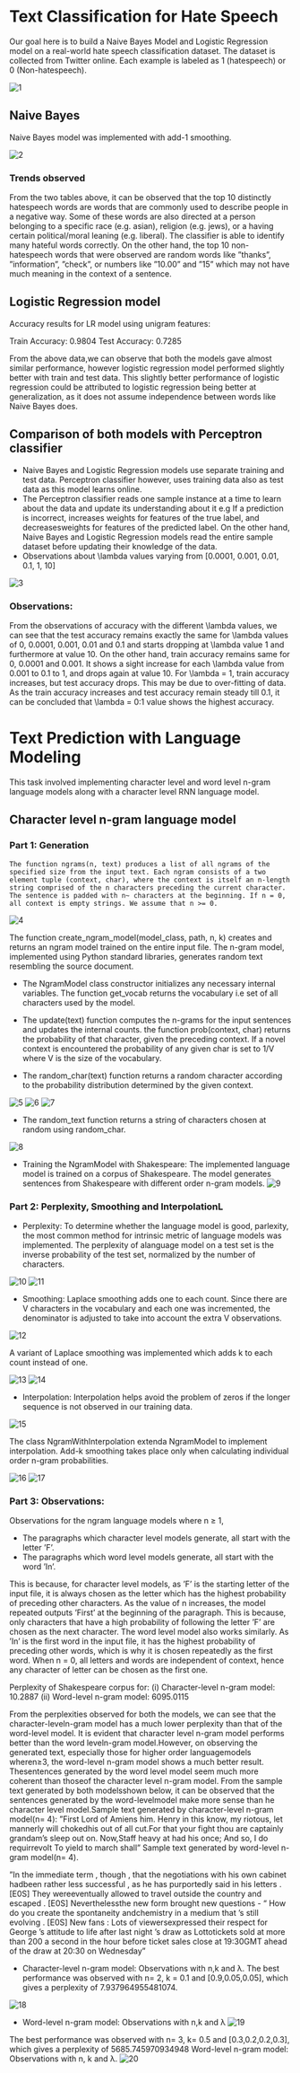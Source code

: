 # Text Classification for Hate Speech
  Our goal here is to build a Naive Bayes Model and Logistic Regression model on a real-world hate speech classification dataset. The dataset is collected from Twitter online. Each example is labeled as 1 (hatespeech) or 0 (Non-hatespeech).

![1](images/1.PNG)

## Naive Bayes 
  Naive Bayes model was implemented with add-1 smoothing.
  
![2](images/2.PNG)
  
### Trends observed
  From the two tables above, it can be observed that the top 10 distinctly hatespeech words are words that are commonly used to describe people in a negative way. Some of these words are also directed at a person belonging to a specific race (e.g. asian), religion (e.g. jews), or a having certain political/moral leaning (e.g. liberal). The classifier is able to identify many hateful words correctly. On the other hand, the top 10 non-hatespeech words that were observed are random words like ”thanks”, ”information”, ”check”, or numbers like ”10.00” and ”15” which may not have much meaning in the context of a sentence.
    
## Logistic Regression model
   Accuracy results for LR model using unigram features:
   
   Train Accuracy: 0.9804
   Test Accuracy: 0.7285
   
   From the above data,we can observe that both the models gave almost similar performance, however logistic regression model performed slightly better with train and test data. This slightly better performance of logistic regression could be attributed to logistic regression being better at generalization, as it does not assume independence between words like Naive Bayes does.
   
##  Comparison of both models with Perceptron classifier
 * Naive Bayes and Logistic Regression models use separate training and test data. Perceptron classifier however, uses training data also as test data as this model learns online. 
 * The Perceptron classifier reads one sample instance at a time to learn about the data and update its understanding about it e.g If a prediction is incorrect, increases weights for features of the true label, and decreasesweights for features of the predicted label. On the other hand, Naive Bayes and Logistic Regression models read the entire sample dataset before updating their knowledge of the data.
 * Observations about \lambda values varying from [0.0001, 0.001, 0.01, 0.1, 1, 10]
    
![3](images/3.PNG)

### Observations:
  From the observations of accuracy with the different \lambda values, we can see that the test accuracy remains exactly the same for \lambda values of 0, 0.0001, 0.001, 0.01 and 0.1
and starts dropping at \lambda value 1 and furthermore at value 10. On the other hand, train accuracy remains same for 0, 0.0001 and 0.001. It shows a sight increase for each \lambda value from 0.001 to 0.1 to 1, and drops again at value 10. For \lambda = 1, train accuracy increases, but test accuracy drops. This may be due to over-fitting of data.
As the train accuracy increases and test accuracy remain steady till 0.1, it can be concluded that \lambda = 0:1 value shows the highest accuracy.

# Text Prediction with Language Modeling
  This task involved implementing character level and word level n-gram language models along with a character level RNN language model.

##  Character level n-gram language model

### Part 1: Generation
    The function ngrams(n, text) produces a list of all ngrams of the specified size from the input text. Each ngram consists of a two element tuple (context, char), where the context is itself an n-length string comprised of the n characters preceding the current character. The sentence is padded with n~ characters at the beginning. If n = 0, all context is empty strings. We assume that n >= 0.
    
  ![4](images/4.PNG)
  
   The function create_ngram_model(model_class, path, n, k) creates and returns an ngram model trained on the entire input file. The n-gram model, implemented using Python standard libraries, generates random text resembling the source document. 
   * The NgramModel class constructor initializes any necessary internal variables. The function get_vocab returns the vocabulary i.e set of all characters used by the model.
    
   * The update(text) function computes the n-grams for the input sentences and updates the internal counts. the function prob(context, char) returns the probability of that character, given the preceding context. If a novel context is encountered the probability of any given char is set to 1/V where V is the size of the vocabulary.
    
   * The random_char(text) function returns a random character according to the probability distribution determined by the given context.
   
  ![5](images/5.PNG)
  ![6](images/6.PNG)
  ![7](images/7.PNG)
  
   * The random_text function returns a string of characters chosen at random using random_char.
   
  ![8](images/8.PNG)
  
   *  Training the NgramModel with Shakespeare:  The implemented language model is trained on a corpus of Shakespeare. The model generates sentences from Shakespeare with different order n-gram models. 
  ![9](images/9.PNG)
  
### Part 2: Perplexity, Smoothing and InterpolationL
  * Perplexity: To determine whether the language model is good, parlexity, the most common method for intrinsic metric of language models was implemented. The perplexity of alanguage model on a test set is the inverse probability of the test set, normalized by the number of characters.
  
  ![10](images/10.PNG)
  ![11](images/11.PNG)
  
  * Smoothing: Laplace smoothing adds one to each count. Since there are V characters in the vocabulary and each one was incremented, the denominator is adjusted to take into account the extra V observations.
  
  ![12](images/12.PNG)
  
   A variant of Laplace smoothing was implemented which adds k to each count instead of one.
   
  ![13](images/13.PNG)
  ![14](images/14.PNG)
  
  * Interpolation:  Interpolation helps avoid the problem of zeros if the longer sequence is not observed in our training data. 
  
  ![15](images/15.PNG)
  
  The class NgramWithInterpolation extenda NgramModel to implement interpolation. Add-k smoothing takes place only when calculating individual order n-gram probabilities.
  
  ![16](images/16.PNG)
  ![17](images/17.PNG)
  
### Part 3: Observations:

  Observations for the ngram language models where n ≥ 1, 
  * The paragraphs which character level models generate, all start with the letter ’F’. 
  * The paragraphs which word level models generate, all start with the word ’In’.
  
  This is because, for character level models, as ’F’ is the starting letter of the input file, it is always chosen as the letter which has the highest probability of preceding other characters. As the value of n increases, the model repeated outputs ’First’ at the beginning of the paragraph. This is because, only characters that have a high probability of following the letter ’F’ are chosen as the next character. The word level model also works similarly. As ’In’ is the first word in the input file, it has the highest probability of preceding other words, which is why it is chosen repeatedly as the first word. When n = 0, all letters and words are independent of context, hence any character of letter can be chosen as the first one.

Perplexity of Shakespeare corpus for:
  (i) Character-level n-gram model: 10.2887
  (ii) Word-level n-gram model: 6095.0115
  
  From the perplexities observed for both the models, we can see that the character-leveln-gram model has a much lower perplexity than that of the word-level model.  It is evident that character level n-gram model performs better than the word leveln-gram model.However, on observing the generated text, especially those for higher order languagemodels wheren≥3, the word-level n-gram model shows a much better result. Thesentences generated by the word level model seem much more coherent than thoseof the character level n-gram model. From the sample text generated by both modelsshown below, it can  be observed that  the sentences generated  by the word-levelmodel make more sense than he character level model.Sample text generated by character-level n-gram model(n= 4): ”First Lord of Amiens him. Henry in this know, my riotous, let mannerly will chokedhis out of all cut.For that your fight thou are captainly grandam’s sleep out on. Now,Staff heavy at had his once; And so, I do requirrevolt To yield to march shall” Sample text generated by word-level n-gram model(n= 4).
  
  ”In the immediate term , though , that the negotiations with his own cabinet hadbeen rather less successful , as he has purportedly said in his letters . [E0S] They wereeventually allowed to travel outside the country and escaped .  [E0S] Neverthelessthe new form brought new questions - “ How do you create the spontaneity andchemistry  in  a  medium  that  ’s  still  evolving  .   [E0S]  New  fans  :  Lots  of  viewersexpressed their respect for George ’s attitude to life after last night ’s draw as Lottotickets sold at more than 200 a second in the hour before ticket sales close at 19:30GMT ahead of the draw at 20:30 on Wednesday”
  
 *  Character-level n-gram model: Observations with n,k and λ. The best performance was observed with n= 2, k = 0.1 and [0.9,0.05,0.05], which gives a perplexity of 7.937964955481074.
  
 ![18](images/18.PNG)
 
 *  Word-level n-gram model: Observations with n,k and λ
  ![19](images/19.PNG)
  
  The best performance was observed with n= 3, k= 0.5 and [0.3,0.2,0.2,0.3], which gives a perplexity of 5685.745970934948 Word-level n-gram model: Observations with n, k and λ.
  ![20](images/20.PNG)
